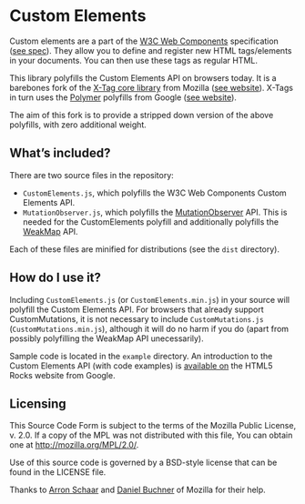 # Custom Elements #

Custom elements are a part of the [W3C Web Components](http://w3c.github.io/webcomponents/explainer/) specification ([see spec](http://w3c.github.io/webcomponents/spec/custom/)). They allow you to define and register new HTML tags/elements in your documents. You can then use these tags as regular HTML.

This library polyfills the Custom Elements API on browsers today. It is a barebones fork of the [X-Tag core library](https://github.com/x-tag/core) from Mozilla ([see website](http://x-tags.org/)). X-Tags in turn uses the [Polymer](https://github.com/Polymer/polymer) polyfills from Google ([see website](http://www.polymer-project.org/)).

The aim of this fork is to provide a stripped down version of the above polyfills, with zero additional weight.

## What’s included? ##

There are two source files in the repository:

- `CustomElements.js`, which polyfills the W3C Web Components Custom Elements API.
- `MutationObserver.js`, which polyfills the [MutationObserver](https://developer.mozilla.org/en/docs/Web/API/MutationObserver) API. This is needed for the CustomElements polyfill and additionally polyfills the [WeakMap](https://developer.mozilla.org/en-US/docs/Web/JavaScript/Reference/Global_Objects/WeakMap) API.

Each of these files are minified for distributions (see the `dist` directory).

## How do I use it? ##

Including `CustomElements.js` (or `CustomElements.min.js`) in your source will polyfill the Custom Elements API. For browsers that already support CustomMutations, it is not necessary to include `CustomMutations.js` (`CustomMutations.min.js`), although it will do no harm if you do (apart from possibly polyfilling the WeakMap API unecessarily).

Sample code is located in the `example` directory. An introduction to the Custom Elements API (with code examples) is [available on](http://www.html5rocks.com/en/tutorials/webcomponents/customelements/) the HTML5 Rocks website from Google.

## Licensing ##

This Source Code Form is subject to the terms of the Mozilla Public License, v. 2.0. If a copy of the MPL was not distributed with this file, You can obtain one at http://mozilla.org/MPL/2.0/.

Use of this source code is governed by a BSD-style license that can be found in the LICENSE file.

Thanks to [Arron Schaar](https://github.com/pennyfx) and [Daniel Buchner](https://github.com/csuwildcat) of Mozilla for their help.
